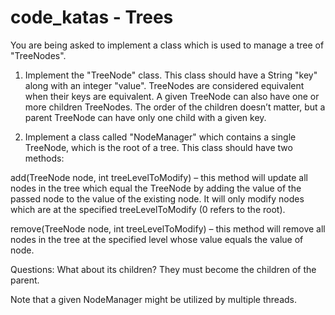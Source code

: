 # code_katas - Trees


You are being asked to implement a class which is used to manage a tree of "TreeNodes".

1. Implement the "TreeNode" class. This class should have a String "key" along with an integer "value". TreeNodes are considered equivalent when their keys are equivalent. A given TreeNode can also have one or more children TreeNodes. The order of the children doesn’t matter, but a parent TreeNode can have only one child with a given key.

2. Implement a class called "NodeManager" which contains a single TreeNode, which is the root of a tree. This class should have two methods:

add(TreeNode node, int treeLevelToModify) – this method will update all nodes in the tree which equal the TreeNode by adding the value of the passed node to the value of the existing node. It will only modify nodes which are at the specified treeLevelToModify (0 refers to the root).

remove(TreeNode node, int treeLevelToModify) – this method will remove all nodes in the tree at the specified level whose value equals the value of node.

Questions: What about its children? They must become the children of the parent.

Note that a given NodeManager might be utilized by multiple threads.
